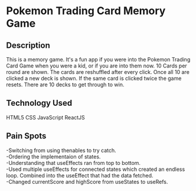 # Pokemon Trading Card Memory Game

## Description

This is a memory game. It's a fun app if you were into the Pokemon Trading Card Game when you were a kid, or if you are into them now. 10 Cards per round are shown. The cards are reshuffled after every click. Once all 10 are clicked a new deck is shown. If the same card is clicked twice the game resets. There are 10 decks to get through to win.

## Technology Used

HTML5
CSS
JavaScript
ReactJS

## Pain Spots

-Switching from using thenables to try catch.
<br />
-Ordering the implementaion of states.
<br />
-Understanding that useEffects ran from top to bottom.
<br />
-Used multiple useEffects for connected states which created an endless loop. Combined into the useEffect that had the data fetched.
<br />
-Changed currentScore and highScore from useStates to useRefs.
